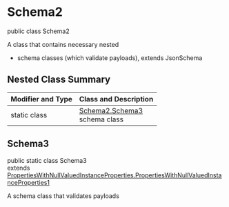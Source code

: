 # Schema2
public class Schema2

A class that contains necessary nested
- schema classes (which validate payloads), extends JsonSchema

## Nested Class Summary
| Modifier and Type | Class and Description |
| ----------------- | ---------------------- |
| static class | [Schema2.Schema3](#schema3)<br> schema class |

## Schema3
public static class Schema3<br>
extends [PropertiesWithNullValuedInstanceProperties.PropertiesWithNullValuedInstanceProperties1](../../../../../../components/schemas/PropertiesWithNullValuedInstanceProperties.md#propertieswithnullvaluedinstanceproperties1)

A schema class that validates payloads
